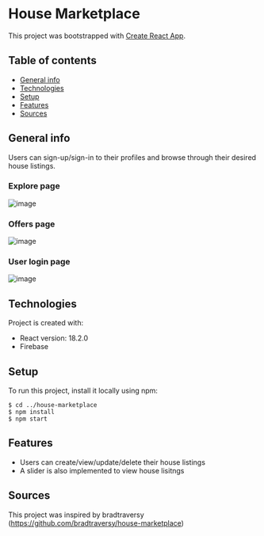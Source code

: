 # House Marketplace

This project was bootstrapped with [Create React App](https://github.com/facebook/create-react-app).


## Table of contents
* [General info](#general-info)
* [Technologies](#technologies)
* [Setup](#setup)
* [Features](#features)
* [Sources](#sources)

## General info
Users can sign-up/sign-in to their profiles and browse through their desired house listings. 
### Explore page
![image](https://user-images.githubusercontent.com/69751989/206859180-76f1e7bc-27c9-44e6-8e76-ddd3b7fe1ecf.png)
### Offers page
![image](https://user-images.githubusercontent.com/69751989/206859222-82789202-b7af-4525-a4ac-e43f6408ad86.png)
### User login page
![image](https://user-images.githubusercontent.com/69751989/206859241-b379180d-b840-4ca5-b5ad-170cb51c3d1a.png)


## Technologies
Project is created with:
* React version: 18.2.0
* Firebase

## Setup
To run this project, install it locally using npm:
```
$ cd ../house-marketplace
$ npm install
$ npm start
```

## Features
* Users can create/view/update/delete their house listings
* A slider is also implemented to view house lisitngs

## Sources
This project was inspired by bradtraversy 
(https://github.com/bradtraversy/house-marketplace)
